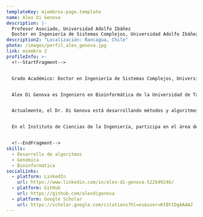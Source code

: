 ```yaml
---
templateKey: miembros-page.template
name: Alex Di Genova
description: |-
  Profesor Asociado, Universidad Adolfo Ibáñez
  Doctor en Ingeniería de Sistemas Complejos, Universidad Adolfo Ibáñez
description2: "Localización: Rancagua, Chile"
photo: /images/perfil_alex_genova.jpg
link: miembro 2
profileInfo: >-
  <!--StartFragment-->


  Grado Académico: Doctor en Ingeniería de Sistemas Complejos, Universidad Adolfo Ibáñez


  Alex Di Genova es Ingeniero en Bioinformática de la Universidad de Talca y Doctor en Ingeniería de Sistemas Complejos de la Universidad Adolfo Ibáñez. Su línea de investigación se centra en el desarrollo de nuevos algoritmos para el análisis de datos genómicos. Ha publicado más de 30 artículos científicos en revistas ISI y ha participado en proyectos genómicos tanto nacionales como internacionales.


  Actualmente, el Dr. Di Genova está desarrollando métodos y algoritmos computacionales para caracterizar reordenamientos genómicos en distintos tipos de cáncer humano, con el objetivo de comprender cómo estos procesos mutacionales contribuyen a la progresión y evolución de esta enfermedad.


  En el Instituto de Ciencias de la Ingeniería, participa en el área de Biología Computacional y Biotecnología.


  <!--EndFragment-->
skills:
  - Desarrollo de algoritmos
  - Genómica
  - Bioinformática
socialLinks:
  - platform: LinkedIn
    url: https://www.linkedin.com/in/alex-di-genova-522b99246/
  - platform: GitHub
    url: https://github.com/alexdigenova
  - platform: Google Scholar
    url: https://scholar.google.com/citations?hl=es&user=KtBttDgAAAAJ
---
```

